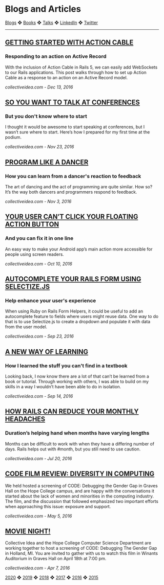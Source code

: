 # Blogs and Articles

[Blogs](../blogs.md) ❖ [Books](../books.md) ❖ [Talks](../talks.md) ❖ [LinkedIn](https://www.linkedin.com/in/victoriagonda/) ❖ [Twitter](https://twitter.com/TTGonda)

---

## [GETTING STARTED WITH ACTION CABLE](http://collectiveidea.com/blog/archives/2016/12/13/getting-started-with-action-cable)
### Responding to an action on Active Record
With the inclusion of Action Cable in Rails 5, we can easily add WebSockets to our Rails applications. This post walks through how to set up Action Cable as a response to an action on an Active Record model.

_collectiveidea.com - Dec 13, 2016_

## [SO YOU WANT TO TALK AT CONFERENCES](http://collectiveidea.com/blog/archives/2016/11/23/so-you-want-to-talk-at-conferences)
### But you don't know where to start
I thought it would be awesome to start speaking at conferences, but I wasn’t sure where to start. Here’s how I prepared for my first time at the podium.

_collectiveidea.com - Nov 23, 2016_

## [PROGRAM LIKE A DANCER](http://collectiveidea.com/blog/archives/2016/11/02/program-like-a-dancer)
### How you can learn from a dancer's reaction to feedback
The art of dancing and the act of programming are quite similar. How so? It’s the way both dancers and programmers respond to feedback.

_collectiveidea.com - Nov 3, 2016_

## [YOUR USER CAN’T CLICK YOUR FLOATING ACTION BUTTON](http://collectiveidea.com/blog/archives/2016/10/10/your-user-cant-click-your-floating-action-button)
### And you can fix it in one line
An easy way to make your Android app’s main action more accessible for people using screen readers.

_collectiveidea.com - Oct 10, 2016_

## [AUTOCOMPLETE YOUR RAILS FORM USING SELECTIZE.JS](http://collectiveidea.com/blog/archives/2016/09/23/autocomplete-your-rails-form-using-selectizejs)
### Help enhance your user's experience
When using Ruby on Rails Form Helpers, it could be useful to add an autocomplete feature to fields where users might reuse data. One way to do that is to use Selectize.js to create a dropdown and populate it with data from the user model.

_collectiveidea.com - Sep 23, 2016_

## [A NEW WAY OF LEARNING](http://collectiveidea.com/blog/archives/2016/09/14/a-new-way-of-learning)
### How I learned the stuff you can't find in a textbook
Looking back, I now know there are a lot of that can’t be learned from a book or tutorial. Through working with others, I was able to build on my skills in a way I wouldn’t have been able to do in isolation.

_collectiveidea.com - Sep 14, 2016_

## [HOW RAILS CAN REDUCE YOUR MONTHLY HEADACHES](http://collectiveidea.com/blog/archives/2016/07/20/how-rails-can-reduce-your-monthly-headaches)
### Duration’s helping hand when months have varying lengths
Months can be difficult to work with when they have a differing number of days. Rails helps out with #month, but you still need to use caution.

_collectiveidea.com - Jul 20, 2016_

## [CODE FILM REVIEW: DIVERSITY IN COMPUTING](http://collectiveidea.com/blog/archives/2016/05/05/code-film-review-diversity-in-computing)
We held hosted a screening of CODE: Debugging the Gender Gap in Graves Hall on the Hope College campus, and are happy with the conversations it started about the lack of women and minorities in the computing industry. The film, and the discussion that followed emphasized two important efforts when approaching this issue: exposure and support.

_collectiveidea.com - May 5, 2016_

## [MOVIE NIGHT!](http://collectiveidea.com/blog/archives/2016/04/07/movie-night)
Collective Idea and the Hope College Computer Science Department are working together to host a screening of CODE: Debugging The Gender Gap in Holland, MI. You are invited to gather with us to watch this film in Winants Auditorium in Graves Hall on April 18th at 7:00 pm.

_collectiveidea.com - Apr 7, 2016_

[2020](../blogs.md) ❖ [2019](2019.md) ❖ [2018](2018.md) ❖ [2017](/2017.md) ❖ [2016](2016.md) ❖ [2015](2015.md)
